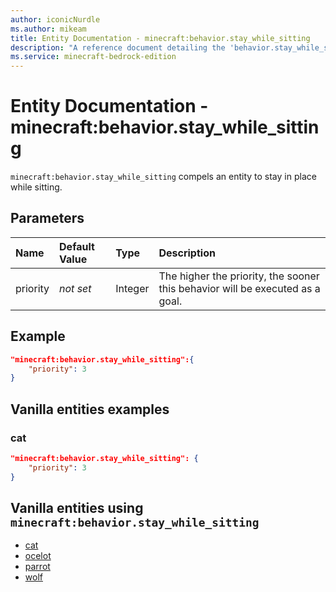 ```yaml
---
author: iconicNurdle
ms.author: mikeam
title: Entity Documentation - minecraft:behavior.stay_while_sitting
description: "A reference document detailing the 'behavior.stay_while_sitting' entity goal"
ms.service: minecraft-bedrock-edition
---
```


# Entity Documentation - minecraft:behavior.stay_while_sitting

`minecraft:behavior.stay_while_sitting` compels an entity to stay in place while sitting.

## Parameters

|Name |Default Value  |Type  |Description  |
|:----------|:----------|:----------|:----------|
| priority|*not set*|Integer|The higher the priority, the sooner this behavior will be executed as a goal.|

## Example

```json
"minecraft:behavior.stay_while_sitting":{
    "priority": 3
}
```

## Vanilla entities examples

### cat

```json
"minecraft:behavior.stay_while_sitting": {
    "priority": 3
}
```

## Vanilla entities using `minecraft:behavior.stay_while_sitting`

- [cat](../../../../Source/VanillaBehaviorPack_Snippets/entities/cat.md)
- [ocelot](../../../../Source/VanillaBehaviorPack_Snippets/entities/ocelot.md)
- [parrot](../../../../Source/VanillaBehaviorPack_Snippets/entities/parrot.md)
- [wolf](../../../../Source/VanillaBehaviorPack_Snippets/entities/wolf.md)
